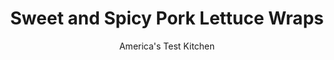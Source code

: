 ---
layout: ../../layouts/MarkdownPostLayout.astro
title: Sweet and Spicy Pork Lettuce Wraps
author: America's Test Kitchen
pubDate: 2023-03-15
description: "These Sweet and Spicy Pork Lettuce Wraps will dazzle all of your guests senses."
image_url: https://res.cloudinary.com/hksqkdlah/image/upload/ar_1:1,c_fill,dpr_2.0,f_auto,fl_lossy.progressive.strip_profile,g_faces:auto,q_auto:low,w_344/10576_sfs-sweet-and-spicy-pork-lettuce-wraps-12
tags: ["Main Courses","Pork","Weeknight"]
calories: 1117
protein: 25
carbohydrates: 18
fats: 
fiber: 3
ingredients: ["1/4 cup, hoisin sauce","3 tablespoons, soy sauce","2 tablespoons, water","1 tablespoon Asian, chili-garlic sauce","1 (16-ounce), pork tenderloin, trimmed and cut into 1-inch chunks","2 tablespoons, vegetable oil","1 , red bell pepper, stemmed, seeded, and cut into 1/4-inch pieces","1 (8-ounce) can, water chestnuts, drained and chopped","1 tablespoon, grated fresh ginger","1 head, Bibb lettuce (8 ounces), leaves separated"]
serves: 4
time: "30 minutes"
instructions: ["Whisk hoisin sauce, soy sauce, water, and chili-garlic sauce together in large bowl; set aside. Pulse half of pork in food processor until coarsely chopped, about 5 pulses. Transfer to separate bowl and repeat with remaining pork.","Heat 1 tablespoon oil in 12-inch nonstick skillet over medium-high heat until just smoking. Cook pork until no longer pink, about 4 minutes. Transfer pork to bowl with hoisin mixture. Stir to combine.","Heat remaining 1 tablespoon oil in now-empty skillet over medium-high heat until shimmering. Cook bell pepper and water chestnuts until bell pepper softens, about 3 minutes. Add ginger and cook until fragrant, about 30 seconds. Add pork mixture to skillet, bring to simmer, and cook until thickened, about 1 minute. Transfer to serving dish. To serve, spoon pork mixture into lettuce leaves."]
nutrition: ["770 mg Potassium","326 mg Phosphorus","40 mg Calcium","2 mg Iron","56 mg Magnesium","982 mg Sodium","2 mg Zinc","11 g Fat","8 mg Niacin (B3)","6 g Monounsaturated","2 g Polyunsaturated","1 mg Thiamin (B1)","41 mg Vitamin C","70 mg Cholesterol","1 g Saturated","3 g Fiber","64 µg Folate (food)","7 g Sugars","59 µg Vitamin K","237 g Water","18 g Carbs","64 µg Folate equivalent (total)","25 g Protein","2 mg Vitamin E","1 mg Vitamin B6","141 µg Vitamin A","279 kcal Energy","1117 calories"]
notes: "You can substitute one minced clove of garlic and ¼&nbsp;teaspoon of cayenne pepper for the Asian chili-garlic sauce."
---